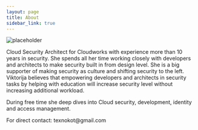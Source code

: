 ```yaml
---
layout: page
title: About
sidebar_link: true
---
```

![placeholder](https://publicbw.blob.core.windows.net/photosbw/viktorija-almazova-bw.jpg "image")


<p class="message">
 Cloud Security Architect for Cloudworks with experience more than 10 years in security. She spends all her time working closely with developers and architects to make security built in from design level. She is a big supporter of making security as culture and shifting security to the left. Viktorija believes that empowering developers and architects in security tasks by helping with education will increase security level without increasing additional workload.
</p>
<p class="message">
During free time she deep dives into Cloud security, development, identity and access management.
</p>
<p class="message">
For direct contact: texnokot@gmail.com
</p>


